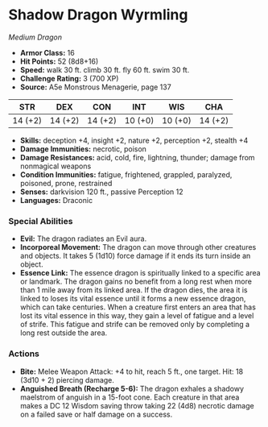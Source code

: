 # Shadow Dragon Wyrmling

*Medium* *Dragon*

- **Armor Class:** 16
- **Hit Points:** 52 (8d8+16)
- **Speed:** walk 30 ft. climb 30 ft. fly 60 ft. swim 30 ft.
- **Challenge Rating:** 3 (700 XP)
- **Source:** A5e Monstrous Menagerie, page 137

| STR | DEX | CON | INT | WIS | CHA |
| --- | --- | --- | --- | --- | --- |
| 14 (+2) | 14 (+2) | 14 (+2) | 10 (+0) | 10 (+0) | 14 (+2) |

- **Skills:** deception +4, insight +2, nature +2, perception +2, stealth +4
- **Damage Immunities:** necrotic, poison
- **Damage Resistances:** acid, cold, fire, lightning, thunder; damage from nonmagical weapons
- **Condition Immunities:** fatigue, frightened, grappled, paralyzed, poisoned, prone, restrained
- **Senses:** darkvision 120 ft., passive Perception 12
- **Languages:** Draconic

### Special Abilities

- **Evil:** The dragon radiates an Evil aura.
- **Incorporeal Movement:** The dragon can move through other creatures and objects. It takes 5 (1d10) force damage if it ends its turn inside an object.
- **Essence Link:** The essence dragon is spiritually linked to a specific area or landmark. The dragon gains no benefit from a long rest when more than 1 mile away from its linked area. If the dragon dies, the area it is linked to loses its vital essence until it forms a new essence dragon, which can take centuries. When a creature first enters an area that has lost its vital essence in this way, they gain a level of fatigue and a level of strife. This fatigue and strife can be removed only by completing a long rest outside the area.

### Actions

- **Bite:** Melee Weapon Attack: +4 to hit, reach 5 ft., one target. Hit: 18 (3d10 + 2) piercing damage.
- **Anguished Breath (Recharge 5-6):** The dragon exhales a shadowy maelstrom of anguish in a 15-foot cone. Each creature in that area makes a DC 12 Wisdom saving throw  taking 22 (4d8) necrotic damage on a failed save or half damage on a success.


